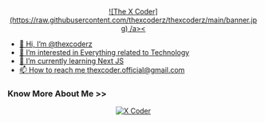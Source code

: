 <p align="center"><a href="http://xcoderz.web.app">
![The X Coder](https://raw.githubusercontent.com/thexcoderz/thexcoderz/main/banner.jpg)
/a><</p>

 - 👋 Hi, I’m @thexcoderz
 - 👀 I’m interested in Everything related to Technology
 - 📖 I’m currently learning Next JS
 - 📫 How to reach me thexcoder.official@gmail.com

### Know More About Me >>
<p align="center"><a href="https://github.com/thexcoderz"><img title="X Coder" src="https://github-readme-stats.vercel.app/api?username=thexcoderz&show_icons=true&include_all_commits=true&theme=chartreuse-dark&cache_seconds=3200"></a>
</p>


<!---
thexcoderz/thexcoderz is a ✨ special ✨ repository because its `README.md` (this file) appears on your GitHub profile.
You can click the Preview link to take a look at your changes.
--->
